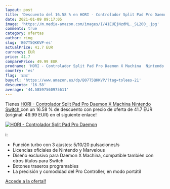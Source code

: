 ```yaml
---
layout: post
title: 'Descuento del 16.58 % en HORI - Controlador Split Pad Pro Daemon '
date: 2021-01-09 09:17:05
image: 'https://m.media-amazon.com/images/I/41EUEjNzdML._SL200_.jpg'
comments: true
category: ofertas
author: ring
slug: 'B07T5QKKVP-es'
actualPrice: 41.7 EUR
currency: EUR
price: 41.7
comparePrice: 49.99 EUR
prodname: 'HORI - Controlador Split Pad Pro Daemon X Machina  Nintendo Switch '
country: 'es'
flag: '🇪🇸'
buyurl: 'https://www.amazon.es/dp/B07T5QKKVP/?tag=tolees-21'
descuento: '16.58'
average: '44.58597560975611'
---
```


Tienes [HORI - Controlador Split Pad Pro Daemon X Machina  Nintendo Switch ](https://www.amazon.es/dp/B07T5QKKVP/?tag=tolees-21) con un 16.58 % de descuento con precio de oferta de 41.7 EUR (original: 49.99 EUR) en el siguiente enlace!

[![HORI - Controlador Split Pad Pro Daemon ](https://m.media-amazon.com/images/I/41EUEjNzdML._SL200_.jpg)](https://www.amazon.es/dp/B07T5QKKVP/?tag=tolees-21)

ℹ️:

- Función turbo con 3 ajustes: 5/10/20 pulsaciones/s
- Licencias oficiales de Nintendo y Marvelous
- Diseño exclusivo para Daemon X Machina, compatible también con otros títulos para Switch
- Botones traseros programables
- La precisión y comodidad del Pro Controller, en modo portátil

[Accede a la oferta!!](https://www.amazon.es/dp/B07T5QKKVP/?tag=tolees-21)
